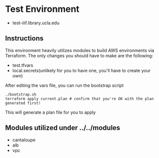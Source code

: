 # Test Environment
* test-iiif.library.ucla.edu

## Instructions
This environment heavily utilizes modules to build AWS environments via Terraform. The only changes you should have to make are the following:

* test.tfvars
* local.secrets(unlikely for you to have one, you'll have to create your own)

After editing the vars file, you can run the bootstrap script

```
./bootstrap.sh
terraform apply current.plan # confirm that you're OK with the plan generated first!
```

This will generate a plan file for you to apply

## Modules utilized under ../../modules
* cantaloupe
* alb
* vpc
